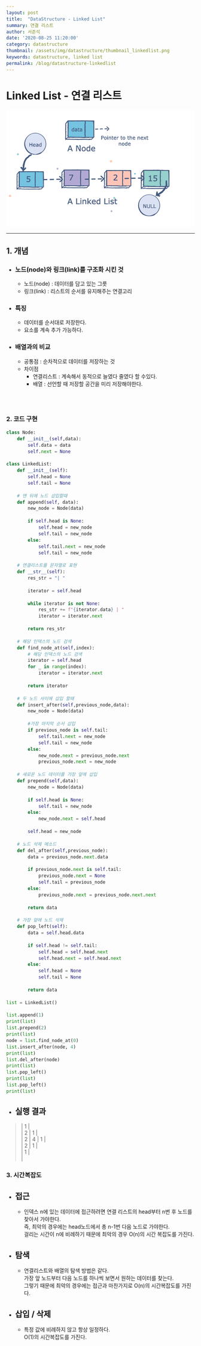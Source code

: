 ```yaml
---
layout: post
title:  "DataStructure - Linked List"
summary: 연결 리스트
author: 서준석
date: '2020-08-25 11:20:00'
category: datastructure
thumbnail: /assets/img/datastructure/thumbnail_linkedlist.png
keywords: datastructure, linked list
permalink: /blog/datastructure-linkedlist
---
```

# Linked List - 연결 리스트

<img src="../assets/img/datastructure/linkedlist.png"/>

<hr/>

## 1. 개념

* ### 노드(node)와 링크(link)를 구조화 시킨 것
  * 노드(node) : 데이터를 담고 있는 그릇
  * 링크(link) : 리스트의 순서를 유지해주는 연결고리

* ### 특징
  * 데이터를 순서대로 저장한다.
  * 요소를 계속 추가 가능하다.
* ### 배열과의 비교
  * 공통점 : 순차적으로 데이터를 저장하는 것
  * 차이점
    * 연결리스트 : 계속해서 동적으로 늘였다 줄였다 할 수있다.
    * 배열 : 선언할 때 저장할 공간을 미리 저장해야한다.
<br/>
<br/>

### 2. 코드 구현
```python
class Node:
    def __init__(self,data):
        self.data = data
        self.next = None

class LinkedList:
    def __init__(self):
        self.head = None
        self.tail = None

    # 맨 뒤에 노드 삽입할때
    def append(self, data):
        new_node = Node(data)

        if self.head is None:
            self.head = new_node
            self.tail = new_node
        else:
            self.tail.next = new_node
            self.tail = new_node

    # 연결리스트를 문자열로 표현
    def __str__(self):
        res_str = "| "

        iterator = self.head

        while iterator is not None:
            res_str += f"{iterator.data} | "
            iterator = iterator.next

        return res_str

    # 해당 인덱스의 노드 검색
    def find_node_at(self,index):
        # 해당 인덱스의 노드 검색
        iterator = self.head
        for _ in range(index):
            iterator = iterator.next

        return iterator

    # 두 노드 사이에 삽입 할때
    def insert_after(self,previous_node,data):
        new_node = Node(data)

        #가장 마지막 순서 삽입
        if previous_node is self.tail:
            self.tail.next = new_node
            self.tail = new_node
        else:
            new_node.next = previous_node.next
            previous_node.next = new_node

    # 새로운 노드 데이터를 가장 앞에 삽입
    def prepend(self,data):
        new_node = Node(data)

        if self.head is None:
            self.tail = new_node
        else:
            new_node.next = self.head

        self.head = new_node

    # 노드 삭제 메소드
    def del_after(self,previous_node):
        data = previous_node.next.data

        if previous_node.next is self.tail:
            previous_node.next = None
            self.tail = previous_node
        else:
            previous_node.next = previous_node.next.next

        return data

    # 가장 앞에 노드 삭제
    def pop_left(self):
        data = self.head.data

        if self.head != self.tail:
            self.head = self.head.next
            self.head.next = self.head.next
        else:
            self.head = None
            self.tail = None

        return data

list = LinkedList()

list.append(1)
print(list)
list.prepend(2)
print(list)
node = list.find_node_at(0)
list.insert_after(node, 4)
print(list)
list.del_after(node)
print(list)
list.pop_left()
print(list)
list.pop_left()
print(list)
```
- ## 실행 결과
>| 1 |<br/>
| 2 | 1 |<br/>
| 2 | 4 | 1 |<br/> 
| 2 | 1 | <br/>
| 1 | <br/>
| <br/>

### 3. 시간복잡도
* ## 접근
  * 인덱스 n에 있는 데이터에 접근하려면 연결 리스트의 head부터 n번 후 노드를 찾아서 가야한다.<br/>
  즉, 최악의 경우에는 head노드에서 총 n-1번 다음 노드로 가야한다.<br/>
  걸리는 시간이 n에 비례하기 때문에 최악의 경우 O(n)의 시간 복잡도를 가진다.
* ## 탐색
  * 연결리스트와 배열의 탐색 방법은 같다.<br/>
  가장 앞 노드부터 다음 노드를 하나씩 보면서 원하는 데이터를 찾는다.<br/>
  그렇기 때문에 최악의 경우에는 접근과 마찬가지로 O(n)의 시간복잡도를 가진다.
* ## 삽입 / 삭제
  * 특정 값에 비례하지 않고 항상 일정하다.<br/>
  O(1)의 시간복잡도를 가진다.